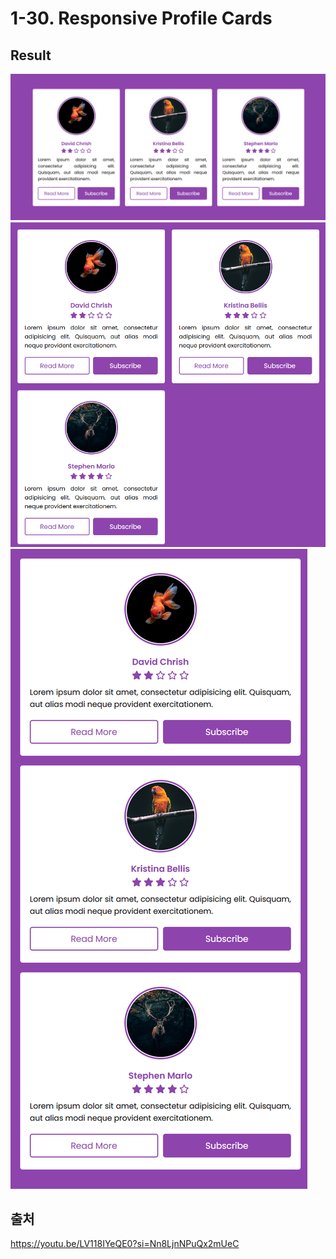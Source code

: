 # 1-30. Responsive Profile Cards

## Result

<img src="img/resp1.png">
<img src="img/resp2.png">
<img src="img/resp3.png">

## 출처

https://youtu.be/LV118IYeQE0?si=Nn8LjnNPuQx2mUeC
